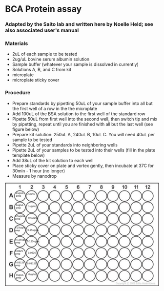# BCA Protein assay
### Adapted by the Saito lab and written here by Noelle Held; see also associated user's manual

### Materials
* 2uL of each sample to be tested
* 2ug/uL bovine serum albumin solution
* Sample buffer (whatever your sample is dissolved in currently)
* Solutions A, B, and C from kit
* microplate
* microplate sticky cover

### Procedure
* Prepare standards by pipetting 50uL of your sample buffer into all but the first well of a row in the the microplate
* Add 100uL of the BSA solution to the first well of the standard row
* Pipette 50uL from first well into the second well, then switch tip and mix by pipetting, repeat until you are finished with all but the last well (see figure below)
* Prepare kit solution: 250uL A, 240uL B, 10uL C. You will need 40uL per sample to be tested
* Pipette 2uL of your standards into neighboring wells
* Pipette 2uL of your samples to be tested into their wells (fill in the plate template below)
* Add 38uL of the kit solution to each well
* Place sticky cover on plate and vortex gently, then incubate at 37C for 30min - 1 hour (no longer)
* Measure by nanodrop

![Plate Template](platetemplateannotated.png)
